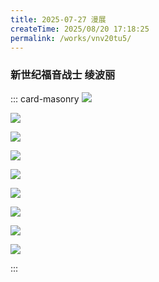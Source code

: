 ```yaml
---
title: 2025-07-27 漫展
createTime: 2025/08/20 17:18:25
permalink: /works/vnv20tu5/
---
```



### 新世纪福音战士 绫波丽

::: card-masonry
![](https://oss.ajohn.top/blog/works/2025-07-27/DSC_1260.webp)

![](https://oss.ajohn.top/blog/works/2025-07-27/DSC_1264.webp)

![](https://oss.ajohn.top/blog/works/2025-07-27/DSC_1265.webp)

![](https://oss.ajohn.top/blog/works/2025-07-27/DSC_1266.webp)

![](https://oss.ajohn.top/blog/works/2025-07-27/DSC_1267.webp)

![](https://oss.ajohn.top/blog/works/2025-07-27/DSC_1271.webp)

![](https://oss.ajohn.top/blog/works/2025-07-27/DSC_1277.webp)

![](https://oss.ajohn.top/blog/works/2025-07-27/DSC_1282.webp)

![](https://oss.ajohn.top/blog/works/2025-07-27/DSC_1284.webp)

:::
